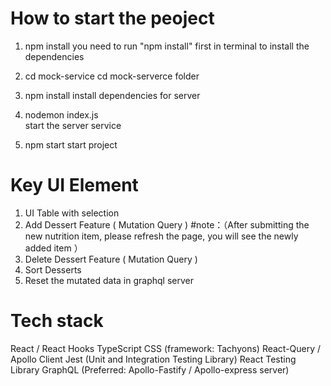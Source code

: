 # How to start the peoject
1. npm install 
    you need to run "npm install" first in terminal to install the dependencies

2. cd mock-service 
    cd mock-serverce folder 

3. npm install
    install dependencies for server
    
4.  nodemon index.js   
    start the server service

5. npm start
    start project

# Key UI Element

1. UI Table with selection 
2. Add Dessert Feature  ( Mutation Query )  #note：（After submitting the new nutrition item, please refresh the page, you will see the newly added item  ）
3. Delete Dessert Feature ( Mutation Query )
4. Sort Desserts
5. Reset the mutated data in graphql server

# Tech stack
React / React Hooks
TypeScript 
CSS (framework: Tachyons)
React-Query / Apollo Client
Jest (Unit and Integration Testing Library)
React Testing Library
GraphQL (Preferred: Apollo-Fastify / Apollo-express server)



